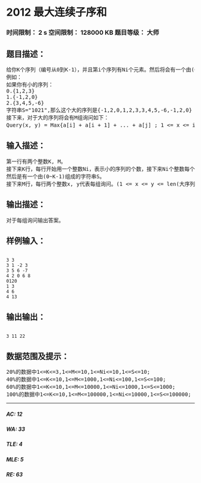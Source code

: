 # 2012 最大连续子序和   
### 时间限制： 2 s     空间限制： 128000 KB     题目等级： 大师  
## 题目描述：  

<pre>
给你K个序列（编号从0到K-1），并且第i个序列有Ni个元素。然后将会有一个由(0~K-1)组成的字符串S=(s1,s2,...,sn)。如果si=p，那么把第p个序列增加到这个大的序列上。
例如：
如果你有小的序列：
0.{1,2,3}
1.{-1,2,0}
2.{3,4,5,-6}
字符串S="1021",那么这个大的序列是{-1,2,0,1,2,3,3,4,5,-6,-1,2,0}
接下来，对于大的序列将会有M组询问如下：
Query(x, y) = Max{a[i] + a[i + 1] + ... + a[j] ; 1 <= x <= i <= j <= y <= len(大序列的长度)}.
</pre>
  
  
## 输入描述：  

<pre>
第一行有两个整数K, M。
接下来K行，每行开始用一个整数Ni，表示小的序列的个数，接下来Ni个整数每个整数的绝对值范围不超过100,000 。
然后是有一个由(0~K-1)组成的字符串S。
接下来M行，每行两个整数x, y代表每组询问。(1 <= x <= y <= len(大序列的长度))。
</pre>
  
  
## 输出描述：  

<pre>
对于每组询问输出答案。
</pre>
  
  
## 样例输入：  

<pre><code>
3 3
3 1 -2 3
3 5 6 -7
4 2 0 6 8
0120
1 3
4 6
4 13
</code></pre>
  
  
## 输出输出：  

<pre><code>
3 11 22
</code></pre>
  
  
## 数据范围及提示：  

<pre>
20%的数据中1<=K<=3,1<=M<=10,1<=Ni<=10,1<=S<=10;
40%的数据中1<=K<=10,1<=M<=1000,1<=Ni<=100,1<=S<=100;
60%的数据中1<=K<=10,1<=M<=10000,1<=Ni<=1000,1<=S<=1000;
100%的数据中1<=K<=10,1<=M<=100000,1<=Ni<=10000,1<=S<=100000;
</pre>
  
  
***  

##### AC: 12  
##### WA: 33  
##### TLE: 4  
##### MLE: 5  
##### RE: 63  
